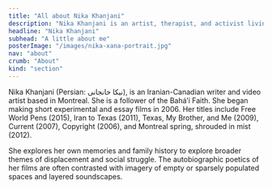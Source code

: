 ```yaml
---
title: "All about Nika Khanjani"
description: "Nika Khanjani is an artist, therapist, and activist living in Montreal"
headline: "Nika Khanjani"
subhead: "A little about me"
posterImage: "/images/nika-xana-portrait.jpg"
nav: "about"
crumb: "About"
kind: "section"
---
```

Nika Khanjani (Persian: نیکا خانجانی), is an Iranian-Canadian writer and video artist based in Montreal. She is a follower of the Baháʼí Faith. She began making short experimental and essay films in 2006. Her titles include Free World Pens (2015), Iran to Texas (2011), Texas, My Brother, and Me (2009), Current (2007), Copyright (2006), and Montreal spring, shrouded in mist (2012).

She explores her own memories and family history to explore broader themes of displacement and social struggle. The autobiographic poetics of her films are often contrasted with imagery of empty or sparsely populated spaces and layered soundscapes.
